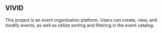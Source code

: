 ## VIVID
This project is an event organization platform. Users can create, view, and modify events, as well as utilize sorting and filtering in the event catalog.
